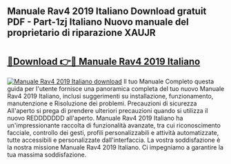 ## Manuale Rav4 2019 Italiano Download gratuit PDF - Part-1zj Italiano Nuovo manuale del proprietario di riparazione XAUJR

# <h2><a href="http://dfdj9u.blite.top/?on=Manuale+Rav4+2019+Italiano">🔗Download 👉🔴 Manuale Rav4 2019 Italiano</a></h2>

[![Manuale Rav4 2019 Italiano download](https://i.imgur.com/lujVjoI.png)](http://dfdj9u.blite.top/?on=Manuale+Rav4+2019+Italiano)
Il tuo Manuale Completo questa guida per l'utente fornisce una panoramica completa del tuo nuovo Manuale Rav4 2019 Italiano, inclusi suggerimenti su installazione, funzionamento, manutenzione e Risoluzione dei problemi. Precauzioni di sicurezza All'aperto si prega di prendere ulteriori precauzioni quando si utilizza il nuovo REDDDDDDD all'aperto. Manuale Rav4 2019 Italiano ha un'impressionante raccolta di funzionalità avanzate, tra cui riconoscimento facciale, controllo dei gesti, profili personalizzabili e attività automatizzate, tutte accessibili e personalizzate dall'interfaccia. La vostra soddisfazione è la nostra missione Manuale Rav4 2019 Italiano. Ci impegniamo a garantire la tua massima soddisfazione.
